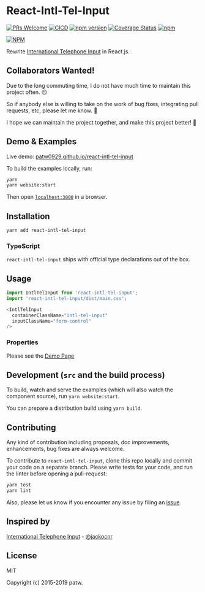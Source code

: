 # React-Intl-Tel-Input

[![PRs Welcome](https://img.shields.io/badge/PRs-welcome-brightgreen.svg?style=flat-square)](http://makeapullrequest.com)
[![CICD](https://github.com/patw0929/react-intl-tel-input/actions/workflows/main.yml/badge.svg)](https://github.com/patw0929/react-intl-tel-input/actions/workflows/main.yml)
[![npm version](https://badge.fury.io/js/react-intl-tel-input.svg)](http://badge.fury.io/js/react-intl-tel-input)
[![Coverage Status](https://coveralls.io/repos/github/patw0929/react-intl-tel-input/badge.svg?branch=master)](https://coveralls.io/github/patw0929/react-intl-tel-input?branch=master)
[![npm](https://img.shields.io/npm/l/express.svg?maxAge=2592000)]()

[![NPM](https://nodei.co/npm/react-intl-tel-input.png?downloads=true&downloadRank=true&stars=true)](https://nodei.co/npm/react-intl-tel-input/)

Rewrite [International Telephone Input](https://github.com/jackocnr/intl-tel-input) in React.js.


## Collaborators Wanted!

Due to the long commuting time, I do not have much time to maintain this project often. 😣

So if anybody else is willing to take on the work of bug fixes, integrating pull requests, etc,
please let me know. 🙌

I hope we can maintain the project together, and make this project better! 💪

## Demo & Examples

Live demo: [patw0929.github.io/react-intl-tel-input](https://patw0929.github.io/react-intl-tel-input/)

To build the examples locally, run:

```bash
yarn
yarn website:start
```

Then open [`localhost:3000`](http://localhost:3000) in a browser.


## Installation

```bash
yarn add react-intl-tel-input
```


### TypeScript

`react-intl-tel-input` ships with official type declarations out of the box.


## Usage

```javascript
import IntlTelInput from 'react-intl-tel-input';
import 'react-intl-tel-input/dist/main.css';

<IntlTelInput
  containerClassName="intl-tel-input"
  inputClassName="form-control"
/>
```

### Properties

Please see the [Demo Page](https://patw0929.github.io/react-intl-tel-input/)


## Development (`src` and the build process)

To build, watch and serve the examples (which will also watch the component source), run `yarn website:start`.

You can prepare a distribution build using `yarn build`.

## Contributing

Any kind of contribution including proposals, doc improvements, enhancements, bug fixes are always welcome. 

To contribute to `react-intl-tel-input`, clone this repo locally and commit your code on a separate branch. Please write tests for your code, and run the linter before opening a pull-request:

```bash
yarn test
yarn lint
```

Also, please let us know if you encounter any issue by filing an [issue](https://github.com/patw0929/react-intl-tel-input/issues).

## Inspired by

[International Telephone Input](https://github.com/jackocnr/intl-tel-input) - [@jackocnr](https://github.com/jackocnr)


## License

MIT

Copyright (c) 2015-2019 patw.
